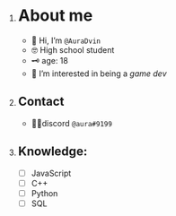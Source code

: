 1. # About me
   - 👋 Hi, I’m `@AuraDvin`
   - 🤓 High school student 
   - 🗝 age: 18
   - 👀 I’m interested in being a *game dev*
1. ## Contact
   - 🐱‍👤discord `@aura#9199`
1. ## Knowledge:
   * [ ] JavaScript
   * [ ] C++
   * [ ] Python
   * [ ] SQL
